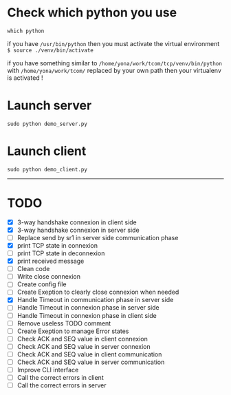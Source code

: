 # Check which python you use
`which python`

if you have
`/usr/bin/python`
then you must activate the virtual environment
`$ source ./venv/bin/activate`

if you have something similar to 
`/home/yona/work/tcom/tcp/venv/bin/python`
with `/home/yona/work/tcom/` replaced by your own path then your virtualenv is activated !

# Launch server
`sudo python demo_server.py`

# Launch client
`sudo python demo_client.py`

---
# TODO
- [x] 3-way handshake connexion in client side
- [x] 3-way handshake connexion in server side
- [ ] Replace send by sr1 in server side communication phase
- [x] print TCP state in connexion
- [ ] print TCP state in deconnexion
- [x] print received message
- [ ] Clean code
- [ ] Write close connexion
- [ ] Create config file
- [ ] Create Exeption to clearly close connexion when needed
- [x] Handle Timeout in communication phase in server side
- [ ] Handle Timeout in connexion phase in server side
- [ ] Handle Timeout in connexion phase in client side
- [ ] Remove useless TODO comment
- [ ] Create Exeption to manage Error states
- [ ] Check ACK and SEQ value in client connexion
- [ ] Check ACK and SEQ value in server connexion
- [ ] Check ACK and SEQ value in client communication
- [ ] Check ACK and SEQ value in server communication
- [ ] Improve CLI interface
- [ ] Call the correct errors in client
- [ ] Call the correct errors in server
